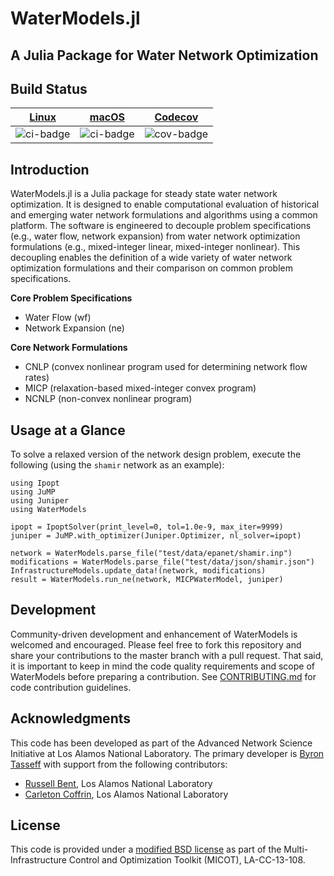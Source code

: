 # WaterModels.jl

## A Julia Package for Water Network Optimization

## Build Status
| [Linux][ci-link]  | [macOS][ci-link]  | [Codecov][cov-link]   |
| :---------------: | :---------------: | :-------------------: |
| ![ci-badge]       | ![ci-badge]       | ![cov-badge]          |

[ci-badge]: https://travis-ci.org/lanl-ansi/WaterModels.jl.svg?branch=master "Travis build status"
[ci-link]: https://travis-ci.org/lanl-ansi/WaterModels.jl "Travis build status"
[cov-badge]: https://codecov.io/gh/lanl-ansi/WaterModels.jl/branch/master/graph/badge.svg
[cov-link]: https://codecov.io/gh/lanl-ansi/WaterModels.jl

## Introduction
WaterModels.jl is a Julia package for steady state water network optimization.
It is designed to enable computational evaluation of historical and emerging water network formulations and algorithms using a common platform.
The software is engineered to decouple problem specifications (e.g., water flow, network expansion) from water network optimization formulations (e.g., mixed-integer linear, mixed-integer nonlinear).
This decoupling enables the definition of a wide variety of water network optimization formulations and their comparison on common problem specifications.

**Core Problem Specifications**
* Water Flow (wf)
* Network Expansion (ne)

**Core Network Formulations**
* CNLP (convex nonlinear program used for determining network flow rates)
* MICP (relaxation-based mixed-integer convex program)
* NCNLP (non-convex nonlinear program)

## Usage at a Glance
To solve a relaxed version of the network design problem, execute the following (using the `shamir` network as an example):
```
using Ipopt
using JuMP
using Juniper
using WaterModels

ipopt = IpoptSolver(print_level=0, tol=1.0e-9, max_iter=9999)
juniper = JuMP.with_optimizer(Juniper.Optimizer, nl_solver=ipopt)

network = WaterModels.parse_file("test/data/epanet/shamir.inp")
modifications = WaterModels.parse_file("test/data/json/shamir.json")
InfrastructureModels.update_data!(network, modifications)
result = WaterModels.run_ne(network, MICPWaterModel, juniper)
```

## Development
Community-driven development and enhancement of WaterModels is welcomed and encouraged.
Please feel free to fork this repository and share your contributions to the master branch with a pull request.
That said, it is important to keep in mind the code quality requirements and scope of WaterModels before preparing a contribution.
See [CONTRIBUTING.md](https://github.com/lanl-ansi/WaterModels.jl/blob/master/CONTRIBUTING.md) for code contribution guidelines.

## Acknowledgments
This code has been developed as part of the Advanced Network Science Initiative at Los Alamos National Laboratory.
The primary developer is [Byron Tasseff](https://github.com/tasseff) with support from the following contributors:
- [Russell Bent](https://github.com/rb004f), Los Alamos National Laboratory
- [Carleton Coffrin](https://github.com/ccoffrin), Los Alamos National Laboratory

## License
This code is provided under a [modified BSD license](https://github.com/lanl-ansi/WaterModels.jl/blob/master/LICENSE.md) as part of the Multi-Infrastructure Control and Optimization Toolkit (MICOT), LA-CC-13-108.
